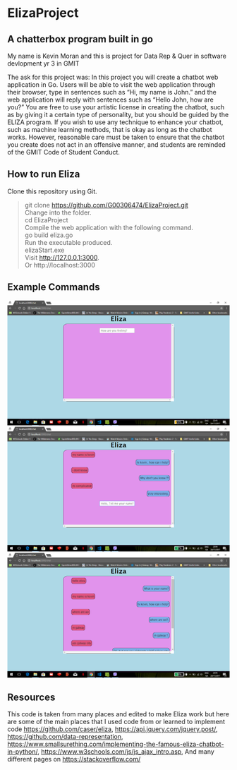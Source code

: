 # ElizaProject
## A chatterbox program built in go
My name is Kevin Moran and this is project for  Data Rep & Quer in software devlopment yr 3 in GMIT

The ask for this project was:
In this project you will create a chatbot web application in Go. Users will be able to visit the web application through their browser, type in sentences such as “Hi, my name is John.” and the web application will reply with sentences such as “Hello John, how are you?” You are free to use your artistic license in creating the chatbot, such as by giving it a certain type of personality, but you should be guided by the ELIZA program. If you wish to use any technique to enhance your chatbot, such as machine learning methods, that is okay as long as the chatbot works. However, reasonable care must be taken to ensure that the chatbot you create does not act in an offensive manner, and students are reminded of the GMIT Code of Student Conduct.

## How to run Eliza
Clone this repository using Git.  
 >git clone https://github.com/G00306474/ElizaProject.git  
Change into the folder.  
 >cd ElizaProject  
Compile the web application with the following command.  
 >go build eliza.go  
Run the executable produced.  
 >elizaStart.exe  
Visit http://127.0.0.1:3000.  
Or http://localhost:3000


## Example Commands 
![Eliza](images/Screenshot1.png?raw=true "Screen Capture of Eliza 1")
![Eliza](images/Screenshot2.png?raw=true "Screen Capture of Eliza 2")
![Eliza](images/Screenshot3.png?raw=true "Screen Capture of Eliza 3")

## Resources 
This code is taken from many places and edited to make Eliza work but here are some of the main places that I used code from or learned to implement code 
https://github.com/caser/eliza,
https://api.jquery.com/jquery.post/,
https://github.com/data-representation,
https://www.smallsurething.com/implementing-the-famous-eliza-chatbot-in-python/,
https://www.w3schools.com/js/js_ajax_intro.asp,
And many different pages on https://stackoverflow.com/

